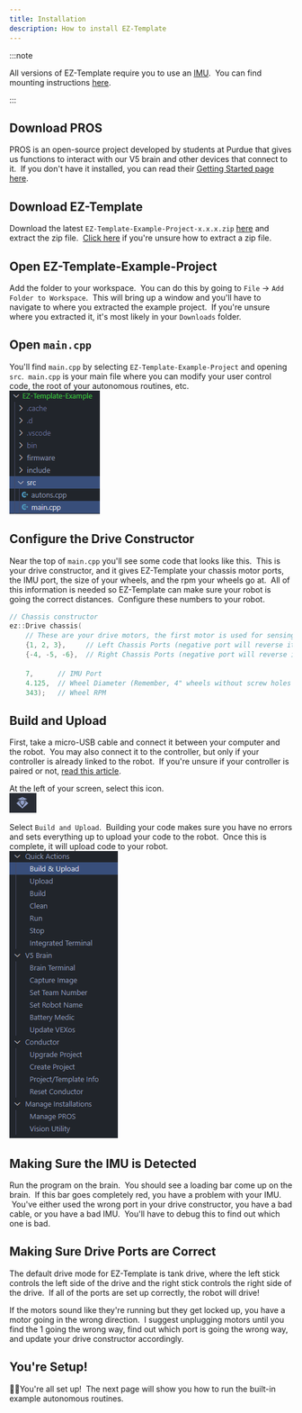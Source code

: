```yaml
---
title: Installation
description: How to install EZ-Template
---
```


:::note

All versions of EZ-Template require you to use an [IMU](https://www.vexrobotics.com/276-4855.html).  You can find mounting instructions [here](https://kb.vex.com/hc/en-us/articles/360037382272-Using-the-V5-Inertial-Sensor).  

:::

## Download PROS
PROS is an open-source project developed by students at Purdue that gives us functions to interact with our V5 brain and other devices that connect to it.  If you don't have it installed, you can read their [Getting Started page here](https://pros.cs.purdue.edu/v5/getting-started/index.html).

## Download EZ-Template
Download the latest `EZ-Template-Example-Project-x.x.x.zip` [here](https://github.com/EZ-Robotics/EZ-Template/releases/latest) and extract the zip file.  [Click here](https://www.filecenter.com/blog/how-to-unzip-files-mac-iphone-android-windows/) if you're unsure how to extract a zip file.  

## Open EZ-Template-Example-Project
Add the folder to your workspace.  You can do this by going to `File` -> `Add Folder to Workspace`.  This will bring up a window and you'll have to navigate to where you extracted the example project.  If you're unsure where you extracted it, it's most likely in your `Downloads` folder.  

## Open `main.cpp`
You'll find `main.cpp` by selecting `EZ-Template-Example-Project` and opening `src`.  `main.cpp` is your main file where you can modify your user control code, the root of your autonomous routines, etc.  
![](images/finding-main-cpp.png)

## Configure the Drive Constructor
Near the top of `main.cpp` you'll see some code that looks like this.  This is your drive constructor, and it gives EZ-Template your chassis motor ports, the IMU port, the size of your wheels, and the rpm your wheels go at.  All of this information is needed so EZ-Template can make sure your robot is going the correct distances.  Configure these numbers to your robot.  
```cpp
// Chassis constructor
ez::Drive chassis(
    // These are your drive motors, the first motor is used for sensing!
    {1, 2, 3},     // Left Chassis Ports (negative port will reverse it!)
    {-4, -5, -6},  // Right Chassis Ports (negative port will reverse it!)

    7,      // IMU Port
    4.125,  // Wheel Diameter (Remember, 4" wheels without screw holes are actually 4.125!)
    343);   // Wheel RPM
```

## Build and Upload 
First, take a micro-USB cable and connect it between your computer and the robot.  You may also connect it to the controller, but only if your controller is already linked to the robot.  If you're unsure if your controller is paired or not, [read this article](https://kb.vex.com/hc/en-us/articles/360035592532-Pairing-the-V5-Controller-with-the-V5-Brain-for-a-Wireless-Connection).  

At the left of your screen, select this icon.   
![](images/pros-icon.png)

Select `Build and Upload`.  Building your code makes sure you have no errors and sets everything up to upload your code to the robot.  Once this is complete, it will upload code to your robot.   
![](images/pros-menu.png)

## Making Sure the IMU is Detected
Run the program on the brain.  You should see a loading bar come up on the brain.  If this bar goes completely red, you have a problem with your IMU.  You've either used the wrong port in your drive constructor, you have a bad cable, or you have a bad IMU.  You'll have to debug this to find out which one is bad.  

## Making Sure Drive Ports are Correct
The default drive mode for EZ-Template is tank drive, where the left stick controls the left side of the drive and the right stick controls the right side of the drive.  If all of the ports are set up correctly, the robot will drive!  

If the motors sound like they're running but they get locked up, you have a motor going in the wrong direction.  I suggest unplugging motors until you find the 1 going the wrong way, find out which port is going the wrong way, and update your drive constructor accordingly.  

## You're Setup!
🥳🥳You're all set up!  The next page will show you how to run the built-in example autonomous routines.  

